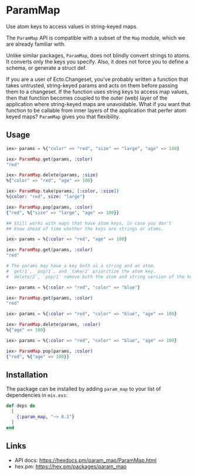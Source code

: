 # ParamMap

Use atom keys to access values in string-keyed maps.

The `ParamMap` API is compatible with a subset of the `Map` module, which we are already
familiar with.

Unlike similar packages, `ParamMap`, does not blindly convert strings to atoms.
It converts only the keys you specify. Also, it does not force you to define a schema,
or generate a struct def.

If you are a user of Ecto.Changeset, you've probably written a function that takes untrusted,
string-keyed params and acts on them before passing them to a changeset. If the function uses
string keys to access map values, then that function becomes coupled to the outer (web) layer of
the application where string-keyed maps are unavoidable. What if you want that function
to be callable from inner layers of the application that perfer atom keyed maps?
`ParamMap` gives you that flexibility.

## Usage

```elixir
iex> params = %{"color" => "red", "size" => "large", "age" => 100}

iex> ParamMap.get(params, :color)
"red"

iex> ParamMap.delete(params, :size)
%{"color" => "red", "age" => 100}

iex> ParamMap.take(params, [:color, :size])
%{color: "red", size: "large"}

iex> ParamMap.pop(params, :color)
{"red", %{"size" => "large", "age" => 100}}

## Still works with maps that have atom keys, in case you don't
## know ahead of time whether the keys are strings or atoms.

iex> params = %{:color => "red", "age" => 100}

iex> ParamMap.get(params, :color)
"red"

# The params may have a key both as a string and an atom.
# `get/1`, `pop/1`, and `take/2` prioritize the atom key.
# `delete/2`, `pop/1` remove both the atom and string version of the key.

iex> params = %{:color => "red", "color" => "blue"}

iex> ParamMap.get(params, :color)
"red"

iex> params = %{:color => "red", "color" => "blue", "age" => 100}

iex> ParamMap.delete(params, :color)
%{"age" => 100}

iex> params = %{:color => "red", "color" => "blue", "age" => 100}

iex> ParamMap.pop(params, :color)
{"red", %{"age" => 100}}
```

## Installation

The package can be installed by adding `param_map` to your list of dependencies in `mix.exs`:

```elixir
def deps do
  [
    {:param_map, "~> 0.1"}
  ]
end
```

## Links

- API docs: https://hexdocs.pm/param_map/ParamMap.html
- hex.pm: https://hex.pm/packages/param_map
